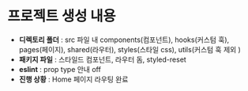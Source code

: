 # 프로젝트 생성 내용 


- **디렉토리 폴더** : src 파일 내 components(컴포넌트), hooks(커스텀 훅), pages(페이지), shared(라우터), styles(스타일 css), utils(커스텀 훅 제외 ) 
- **패키지 파일** : 스타일드 컴포넌트, 라우터 돔, styled-reset 
- **eslint** : prop type 안내 off
- **진행 상황** : Home 페이지 라우팅 완료
